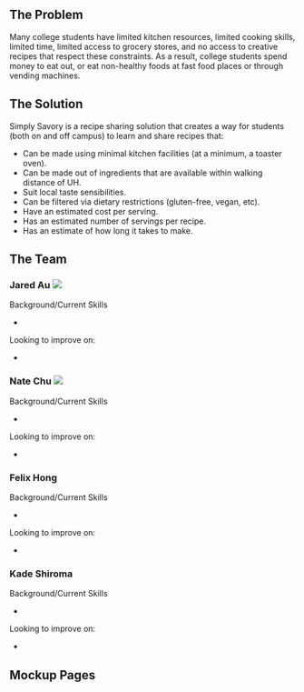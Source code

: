 ## The Problem 

Many college students have limited kitchen resources, limited cooking skills, limited time, limited access to grocery stores, and no access to creative recipes that respect these constraints. As a result, college students spend money to eat out, or eat non-healthy foods at fast food places or through vending machines.

## The Solution

Simply Savory is a recipe sharing solution that creates a way for students (both on and off campus) to learn and share recipes that:
<ul>
 <li>Can be made using minimal kitchen facilities (at a minimum, a toaster oven). </li>
 <li>Can be made out of ingredients that are available within walking distance of UH. </li>
 <li>Suit local taste sensibilities. </li>
 <li>Can be filtered via dietary restrictions (gluten-free, vegan, etc). </li>
 <li>Have an estimated cost per serving. </li>
 <li>Has an estimated number of servings per recipe. </li>
 <li>Has an estimate of how long it takes to make. </li>
 </ul>

## The Team
### Jared Au <img class="ui medium right floated rounded image" src="../images/jared.jpg">
Background/Current Skills
<ul>
 <li> </li>
</ul>
Looking to improve on:
<ul>
 <li> </li>
</ul>

### Nate Chu <img class="ui medium right floated rounded image" src="../images/nate_chu_profile.jpg">
Background/Current Skills
<ul>
 <li> </li>
</ul>
Looking to improve on:
<ul>
 <li> </li>
</ul>

### Felix Hong
Background/Current Skills
<ul>
 <li> </li>
</ul>
Looking to improve on:
<ul>
 <li> </li>
</ul>

### Kade Shiroma
Background/Current Skills
<ul>
 <li> </li>
</ul>
Looking to improve on:
<ul>
 <li> </li>
</ul>


## Mockup Pages
